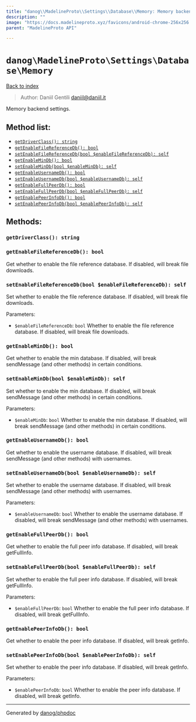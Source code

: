 ```yaml
---
title: "danog\\MadelineProto\\Settings\\Database\\Memory: Memory backend settings."
description: ""
image: "https://docs.madelineproto.xyz/favicons/android-chrome-256x256.png"
parent: "MadelineProto API"

---
```

# `danog\MadelineProto\Settings\Database\Memory`
[Back to index](../../../../index.html)

> Author: Daniil Gentili <daniil@daniil.it>  
  

Memory backend settings.  




## Method list:
* [`getDriverClass(): string`](#getdriverclass)
* [`getEnableFileReferenceDb(): bool`](#getenablefilereferencedb)
* [`setEnableFileReferenceDb(bool $enableFileReferenceDb): self`](#setenablefilereferencedb)
* [`getEnableMinDb(): bool`](#getenablemindb)
* [`setEnableMinDb(bool $enableMinDb): self`](#setenablemindb)
* [`getEnableUsernameDb(): bool`](#getenableusernamedb)
* [`setEnableUsernameDb(bool $enableUsernameDb): self`](#setenableusernamedb)
* [`getEnableFullPeerDb(): bool`](#getenablefullpeerdb)
* [`setEnableFullPeerDb(bool $enableFullPeerDb): self`](#setenablefullpeerdb)
* [`getEnablePeerInfoDb(): bool`](#getenablepeerinfodb)
* [`setEnablePeerInfoDb(bool $enablePeerInfoDb): self`](#setenablepeerinfodb)

## Methods:
### `getDriverClass(): string`





### `getEnableFileReferenceDb(): bool`

Get whether to enable the file reference database. If disabled, will break file downloads.



### `setEnableFileReferenceDb(bool $enableFileReferenceDb): self`

Set whether to enable the file reference database. If disabled, will break file downloads.


Parameters:

* `$enableFileReferenceDb`: `bool` Whether to enable the file reference database. If disabled, will break file downloads.  



### `getEnableMinDb(): bool`

Get whether to enable the min database. If disabled, will break sendMessage (and other methods) in certain conditions.



### `setEnableMinDb(bool $enableMinDb): self`

Set whether to enable the min database. If disabled, will break sendMessage (and other methods) in certain conditions.


Parameters:

* `$enableMinDb`: `bool` Whether to enable the min database. If disabled, will break sendMessage (and other methods) in certain conditions.  



### `getEnableUsernameDb(): bool`

Get whether to enable the username database. If disabled, will break sendMessage (and other methods) with usernames.



### `setEnableUsernameDb(bool $enableUsernameDb): self`

Set whether to enable the username database. If disabled, will break sendMessage (and other methods) with usernames.


Parameters:

* `$enableUsernameDb`: `bool` Whether to enable the username database. If disabled, will break sendMessage (and other methods) with usernames.  



### `getEnableFullPeerDb(): bool`

Get whether to enable the full peer info database. If disabled, will break getFullInfo.



### `setEnableFullPeerDb(bool $enableFullPeerDb): self`

Set whether to enable the full peer info database. If disabled, will break getFullInfo.


Parameters:

* `$enableFullPeerDb`: `bool` Whether to enable the full peer info database. If disabled, will break getFullInfo.  



### `getEnablePeerInfoDb(): bool`

Get whether to enable the peer info database. If disabled, will break getInfo.



### `setEnablePeerInfoDb(bool $enablePeerInfoDb): self`

Set whether to enable the peer info database. If disabled, will break getInfo.


Parameters:

* `$enablePeerInfoDb`: `bool` Whether to enable the peer info database. If disabled, will break getInfo.  



---
Generated by [danog/phpdoc](https://phpdoc.daniil.it)
